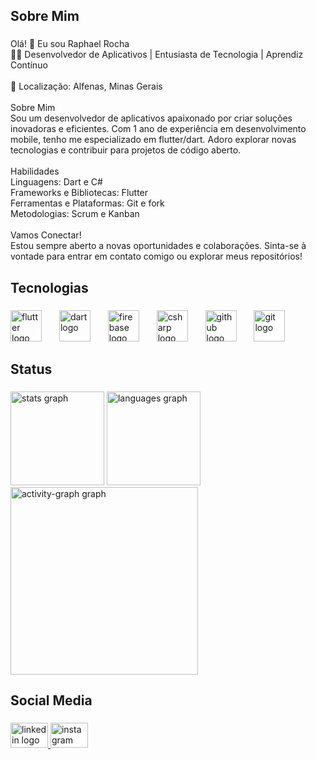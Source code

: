 <h2 align="left">Sobre Mim</h2>

###

<p align="left">Olá! 👋 Eu sou Raphael Rocha<br>👨‍💻 Desenvolvedor de Aplicativos | Entusiasta de Tecnologia | Aprendiz Contínuo<br><br>📍 Localização: Alfenas, Minas Gerais<br><br>Sobre Mim<br>Sou um desenvolvedor de aplicativos apaixonado por criar soluções inovadoras e eficientes. Com 1 ano de experiência em desenvolvimento mobile, tenho me especializado em flutter/dart. Adoro explorar novas tecnologias e contribuir para projetos de código aberto.<br><br>Habilidades<br>Linguagens: Dart e C#<br>Frameworks e Bibliotecas: Flutter<br>Ferramentas e Plataformas: Git e fork<br>Metodologias: Scrum e Kanban<br><br>Vamos Conectar!<br>Estou sempre aberto a novas oportunidades e colaborações. Sinta-se à vontade para entrar em contato comigo ou explorar meus repositórios!</p>

###

<h2 align="left">Tecnologias</h2>

###

<div align="left">
  <img src="https://skillicons.dev/icons?i=flutter" height="50" alt="flutter logo"  />
  <img width="20" />
  <img src="https://skillicons.dev/icons?i=dart" height="50" alt="dart logo"  />
  <img width="20" />
  <img src="https://skillicons.dev/icons?i=firebase" height="50" alt="firebase logo"  />
  <img width="20" />
  <img src="https://skillicons.dev/icons?i=cs" height="50" alt="csharp logo"  />
  <img width="20" />
  <img src="https://skillicons.dev/icons?i=github" height="50" alt="github logo"  />
  <img width="20" />
  <img src="https://skillicons.dev/icons?i=git" height="50" alt="git logo"  />
</div>

###

<h2 align="left">Status</h2>

###

<div align="left">
  <img src="https://github-readme-stats.vercel.app/api?username=Raphael-Rocha01&hide_title=false&hide_rank=false&show_icons=true&include_all_commits=true&count_private=true&disable_animations=false&theme=tokyonight&locale=en&hide_border=false&order=1" height="150" alt="stats graph"  />
  <img src="https://github-readme-stats.vercel.app/api/top-langs?username=Raphael-Rocha01&locale=en&hide_title=false&layout=compact&card_width=300&langs_count=5&theme=tokyonight&hide_border=false&order=2" height="150" alt="languages graph"  />
  <img src="https://github-readme-activity-graph.vercel.app/graph?username=Raphael-Rocha01&radius=16&theme=tokyo-night&area=true&order=5" height="300" alt="activity-graph graph"  />
</div>

###

<h2 align="left">Social Media</h2>

###

<div align="left">
  <a href="https://www.linkedin.com/in/raphael-rocha-da-silva-pereira-a4206620a/" target="_blank">
    <img src="https://raw.githubusercontent.com/maurodesouza/profile-readme-generator/master/src/assets/icons/social/linkedin/default.svg" width="60" height="40" alt="linkedin logo"  />
  </a>
  <a href="https://www.instagram.com/ph__raphael?igsh=N3BnazRuaHU3cjI5" target="_blank">
    <img src="https://raw.githubusercontent.com/maurodesouza/profile-readme-generator/master/src/assets/icons/social/instagram/default.svg" width="60" height="40" alt="instagram logo"  />
  </a>
</div>

###
